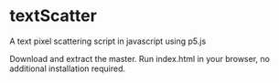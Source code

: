 # textScatter
A text pixel scattering script in javascript using p5.js

Download and extract the master.
Run index.html in your browser, no additional installation required.
